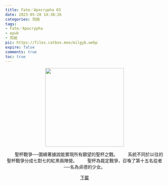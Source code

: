 ```yaml
---
title: Fate／Apocrypha 03
date: 2023-05-28 14:38:26
categories: 完結
tags:
- Fate／Apocrypha
- epub
- 完結
pic: https://files.catbox.moe/milgyb.webp
expire: false
comments: true
toc: true
---
```


<div style="text-align:center" class="kratos-post-content">

<img width="250px" src="https://files.catbox.moe/milgyb.webp">

<p>
　　聖杯戰爭──圍繞著據說能實現所有願望的聖杯之戰。
　　系統不同於以往的聖杯戰爭分成七對七的紅黑兩陣營。
　　聖杯為裁定戰爭，召喚了第十五名從者──名為貞德的少女。
</p>

<p>
<a href="https://epubdatabase.azurewebsites.net/EBOOKS/EPUB/完結/Fate／Apocrypha/Fate／Apocrypha 03.epub?download=1">下載</a>
</p>

</div>